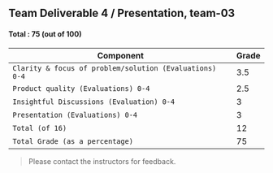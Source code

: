 ## Team Deliverable 4 / Presentation, team-03

#### Total : 75 (out of 100)

| Component   | Grade |
| ----------- | ----  |
| `Clarity & focus of problem/solution (Evaluations) 0-4` |  3.5 |
| `Product quality (Evaluations) 0-4` |  2.5 |
| `Insightful Discussions (Evaluation) 0-4`   |  3 |
| `Presentation (Evaluations) 0-4` |  3 |
| `Total (of 16)` |  12 |
| `Total Grade (as a percentage)` |  75 |


 > Please contact the instructors for feedback. 


